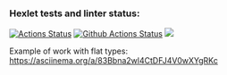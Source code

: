 ### Hexlet tests and linter status:
[![Actions Status](https://github.com/CyberWarrior91/python-project-50/workflows/hexlet-check/badge.svg)](https://github.com/CyberWarrior91/python-project-50/actions)
[![Github Actions Status](https://github.com/hexlet-boilerplates/python-package/workflows/Python%20CI/badge.svg)](https://github.com/hexlet-boilerplates/python-package/actions)
<a href="https://codeclimate.com/github/CyberWarrior91/python-project-50/maintainability"><img src="https://api.codeclimate.com/v1/badges/f25c5926e3d066408ca5/maintainability" /></a>


Example of work with flat types:
https://asciinema.org/a/83Bbna2wl4CtDFJ4V0wXYgRKc
